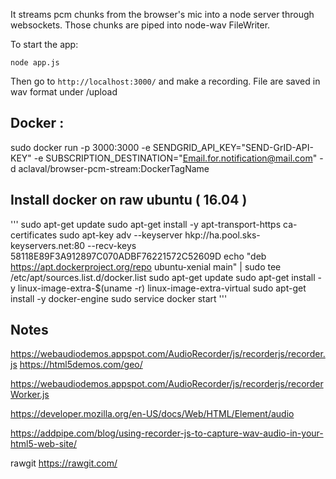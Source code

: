It streams pcm chunks from the browser's mic into a node server through websockets. Those chunks are piped into node-wav FileWriter.

To start the app:

    node app.js

Then go to `http://localhost:3000/` and make a recording. File are saved in wav format under /upload

## Docker :

sudo docker run -p 3000:3000  -e SENDGRID_API_KEY="SEND-GrID-API-KEY" -e SUBSCRIPTION_DESTINATION="Email.for.notification@mail.com" -d aclaval/browser-pcm-stream:DockerTagName



## Install docker on raw ubuntu ( 16.04 )

'''
sudo apt-get update
sudo apt-get install -y apt-transport-https ca-certificates
sudo apt-key adv --keyserver hkp://ha.pool.sks-keyservers.net:80 --recv-keys 58118E89F3A912897C070ADBF76221572C52609D
echo "deb https://apt.dockerproject.org/repo ubuntu-xenial main" | sudo tee /etc/apt/sources.list.d/docker.list
sudo apt-get update
sudo apt-get install -y linux-image-extra-$(uname -r) linux-image-extra-virtual
sudo apt-get install -y docker-engine
sudo service docker start
'''

## Notes

https://webaudiodemos.appspot.com/AudioRecorder/js/recorderjs/recorder.js
https://html5demos.com/geo/


https://webaudiodemos.appspot.com/AudioRecorder/js/recorderjs/recorderWorker.js

https://developer.mozilla.org/en-US/docs/Web/HTML/Element/audio

https://addpipe.com/blog/using-recorder-js-to-capture-wav-audio-in-your-html5-web-site/

rawgit https://rawgit.com/
